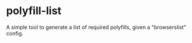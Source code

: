 # polyfill-list
A simple tool to generate a list of required polyfills, given a "browserslist" config.
